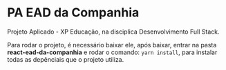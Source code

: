 # PA EAD da Companhia
Projeto Aplicado - XP Educação, na disciplica Desenvolvimento Full Stack.

Para rodar o projeto, é necessário baixar ele, após baixar, entrar na pasta **react-ead-da-companhia** e rodar o comando: `yarn install`, para instalar todas as depênciais que o projeto utiliza.


